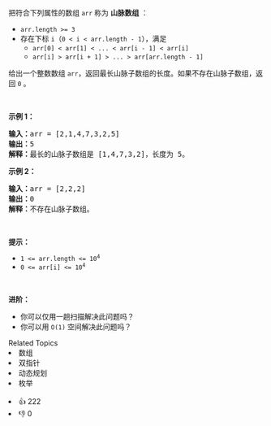 <p>把符合下列属性的数组 <code>arr</code> 称为 <strong>山脉数组</strong> ：</p>

<ul>
	<li><code>arr.length &gt;= 3</code></li>
	<li>存在下标 <code>i</code>（<code>0 &lt; i &lt; arr.length - 1</code>），满足
	<ul>
		<li><code>arr[0] &lt; arr[1] &lt; ... &lt; arr[i - 1] &lt; arr[i]</code></li>
		<li><code>arr[i] &gt; arr[i + 1] &gt; ... &gt; arr[arr.length - 1]</code></li>
	</ul>
	</li>
</ul>

<p>给出一个整数数组 <code>arr</code>，返回最长山脉子数组的长度。如果不存在山脉子数组，返回 <code>0</code> 。</p>

<p>&nbsp;</p>

<p><strong>示例 1：</strong></p>

<pre>
<strong>输入：</strong>arr = [2,1,4,7,3,2,5]
<strong>输出：</strong>5
<strong>解释：</strong>最长的山脉子数组是 [1,4,7,3,2]，长度为 5。
</pre>

<p><strong>示例 2：</strong></p>

<pre>
<strong>输入：</strong>arr = [2,2,2]
<strong>输出：</strong>0
<strong>解释：</strong>不存在山脉子数组。
</pre>

<p>&nbsp;</p>

<p><strong>提示：</strong></p>

<ul>
	<li><code>1 &lt;= arr.length &lt;= 10<sup>4</sup></code></li>
	<li><code>0 &lt;= arr[i] &lt;= 10<sup>4</sup></code></li>
</ul>

<p>&nbsp;</p>

<p><strong>进阶：</strong></p>

<ul>
	<li>你可以仅用一趟扫描解决此问题吗？</li>
	<li>你可以用 <code>O(1)</code> 空间解决此问题吗？</li>
</ul>
<div><div>Related Topics</div><div><li>数组</li><li>双指针</li><li>动态规划</li><li>枚举</li></div></div><br><div><li>👍 222</li><li>👎 0</li></div>